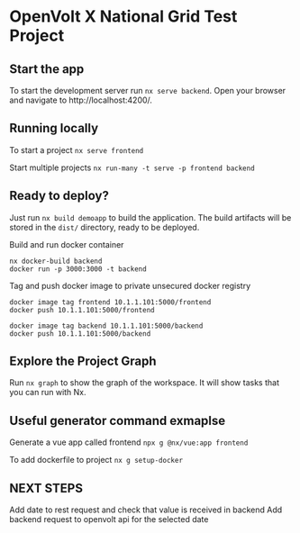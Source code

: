 # OpenVolt X National Grid Test Project

## Start the app

To start the development server run `nx serve backend`. Open your browser and navigate to http://localhost:4200/.

## Running locally

To start a project `nx serve frontend`

Start multiple projects `nx run-many -t serve -p frontend backend`

## Ready to deploy?

Just run `nx build demoapp` to build the application. The build artifacts will be stored in the `dist/` directory, ready to be deployed.

Build and run docker container
```
nx docker-build backend 
docker run -p 3000:3000 -t backend
```

Tag and push docker image to private unsecured docker registry
```
docker image tag frontend 10.1.1.101:5000/frontend
docker push 10.1.1.101:5000/frontend

docker image tag backend 10.1.1.101:5000/backend
docker push 10.1.1.101:5000/backend
```

## Explore the Project Graph
Run `nx graph` to show the graph of the workspace.
It will show tasks that you can run with Nx.

## Useful generator command exmaplse
Generate a vue app called frontend `npx g @nx/vue:app frontend`

To add dockerfile to project `nx g setup-docker`




## NEXT STEPS
Add date to rest request and check that value is received in backend
Add backend request to openvolt api for the selected date
